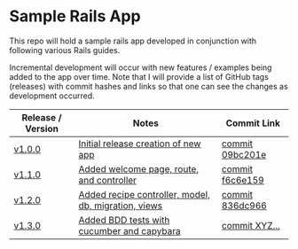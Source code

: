 # Sample Rails App

This repo will hold a sample rails app developed in conjunction with following
various Rails guides.

Incremental development will occur with new features / examples being added to
the app over time. Note that I will provide a list of GitHub tags (releases) with
commit hashes and links so that one can see the changes as development occurred.

| Release / Version                                                          | Notes                                                                 | Commit Link                                                                                                     |
|----------------------------------------------------------------------------|-----------------------------------------------------------------------|-----------------------------------------------------------------------------------------------------------------|
| [v1.0.0](https://github.com/depasqua/sample_rails_app/releases/tag/v1.0.0) | [Initial release creation of new app](docs/step1.md)                  | [commit 09bc201e](https://github.com/depasqua/sample_rails_app/commit/09bc201e9aa7d50d8d2c235c09336bb2da259ee5) ||
| [v1.1.0](https://github.com/depasqua/sample_rails_app/releases/tag/v1.1.0) | [Added welcome page, route, and controller](docs/step2.md)            | [commit f6c6e159](https://github.com/depasqua/sample_rails_app/commit/f6c6e1595800821ff5192223a5654e27d9ef80d5) ||
| [v1.2.0](https://github.com/depasqua/sample_rails_app/releases/tag/v1.2.0) | [Added recipe controller, model, db, migration, views](docs/step3.md) | [commit 836dc966](https://github.com/depasqua/sample_rails_app/commit/836dc966a85f8419ff3c9486e3a84412a1faf05a) |
| [v1.3.0](https://github.com/depasqua/sample_rails_app/releases/tag/v1.3.0) | [Added BDD tests with cucumber and capybara](docs/step4.md)           | [commit XYZ...]()                                                                                               |
